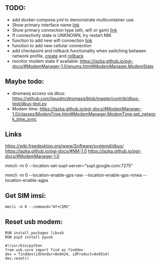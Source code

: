 ## TODO:
- add docker-compose.yml to demonstrate multicontainer use.
- Show primary interface name [link](https://lazka.github.io/pgi-docs/#NM-1.0/classes/Connection.html#NM.Connection.get_interface_name)
- Show primary connection type (eth, wifi or gsm) [link](https://lazka.github.io/pgi-docs/#NM-1.0/classes/ActiveConnection.html#NM.ActiveConnection.get_connection_type)
- If connectivity state is UNKNOWN, try restart NM.
- function to add new wifi connection [link](https://lazka.github.io/pgi-docs/#NM-1.0/classes/Client.html#NM.Client.add_and_activate_connection_async)
- function to add new cellular connection
- add checkpoint and rollback functionality when switching between network profile, [create](https://lazka.github.io/pgi-docs/#NM-1.0/classes/Client.html#NM.Client.checkpoint_create) and [rollback](https://lazka.github.io/pgi-docs/#NM-1.0/classes/Client.html#NM.Client.checkpoint_rollback)
- monitor modem state if available: https://lazka.github.io/pgi-docs/#ModemManager-1.0/enums.html#ModemManager.ModemState

## Maybe todo:
- dnsmasq access via dbus: https://github.com/liquidm/dnsmasq/blob/master/contrib/dbus-test/dbus-test.py
- Modem time: https://lazka.github.io/pgi-docs/#ModemManager-1.0/classes/ModemTime.html#ModemManager.ModemTime.get_network_time_sync
## Links
https://wiki.freedesktop.org/www/Software/systemd/dbus/ 
https://lazka.github.io/pgi-docs/#NM-1.0
https://lazka.github.io/pgi-docs/#ModemManager-1.0

mmcli -m 0 --location-set-supl-server="supl.google.com:7275"

mmcli -m 0 --location-enable-gps-raw --location-enable-gps-nmea --location-enable-agps 

## Get SIM imsi:

`mmcli -m 0 --command="AT+CIMI"`

## Reset usb modem:
```
RUN install_packages libusb
RUN pip3 install pyusb
```

```
#!/usr/bin/python
from usb.core import find as finddev
dev = finddev(idVendor=0x0424, idProduct=0x9514)
dev.reset()
```